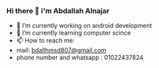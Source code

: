 ### Hi there 👋 i'm Abdallah Alnajar


- 🔭 I’m currently working on android development
- 🌱 I’m currently learning computer scince 
- 📫 How to reach me:
- mail: bdallhmsd807@gmail.com
- phone number and whatsapp : 01022437824
